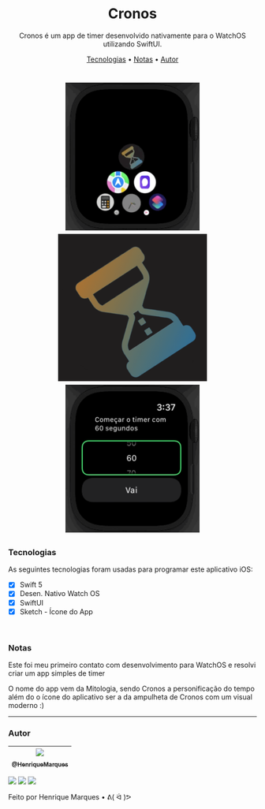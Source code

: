 <h1 align="center">
  Cronos
</h1>   

<p align="center"> Cronos é um app de timer desenvolvido nativamente para o WatchOS utilizando SwiftUI.
  
<p align="center">
 <a href="#tecnologias">Tecnologias</a> •
  <a href="#notas">Notas</a> •
  <a href="#autor">Autor</a> 
</p>

<h1 align="center">
  <img alt="gif" src="./Github Images/Open.gif" height="300" />
  <img alt="png" src="./Github Images/Logo.png" height="299" />
  <img alt="gif" src="./Github Images/watch.gif" height="300" />
    
 

</h1>

### Tecnologias

As seguintes tecnologias foram usadas para programar este aplicativo iOS:

* [x] Swift 5
* [x] Desen. Nativo Watch OS
* [x] SwiftUI
* [x] Sketch - Ícone do App
   
<br>

### Notas

Este foi meu primeiro contato com desenvolvimento para WatchOS e resolvi criar um app simples de timer 
   
O nome do app vem da Mitologia, sendo Cronos a personificação do tempo além do o ícone do aplicativo ser a da ampulheta de Cronos com um visual moderno :) 

---

### Autor 

| [<img src="https://avatars.githubusercontent.com/u/86681672?s=96&v=4" width=115><br><sub>@HenriqueMarques</sub>](https://github.com/RickyMarq) |
| :---: |

<a href = "mailto:henriquefmcosta75@gmail.com"><img src="https://img.shields.io/badge/-Gmail-%23333?style=for-the-badge&logo=gmail&logoColor=white" target="_blank"></a>
<a href="https://www.instagram.com/henrique_marques76/" target="_blank"><img src="https://img.shields.io/badge/-Instagram-%23E4405F?style=for-the-badge&logo=instagram&logoColor=white" target="_blank"></a> 
 <a href="https://www.linkedin.com/in/henrique-marques-5553581b5/" target="_blank"><img src="https://img.shields.io/badge/-LinkedIn-%230077B5?style=for-the-badge&logo=linkedin&logoColor=white" target="_blank"></a> 
 
Feito por Henrique Marques • ᕕ( ᐛ )ᕗ

